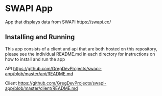 # SWAPI App

App that displays data from SWAPI https://swapi.co/

## Installing and Running 

This app consists of a client and api that are both hosted on this repository, please see the individual README.md in each directory for instructions on how to install and run the app

API
https://github.com/GregDevProjects/swapi-app/blob/master/api/README.md

Client
https://github.com/GregDevProjects/swapi-app/blob/master/client/README.md